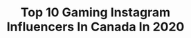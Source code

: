 ---
title: Top 10 Gaming Instagram Influencers In Canada In 2020
description: >-
  Find top gaming Instagram influencers in Canada in 2020. Most popular hashtags: #anti #tifa #igers #leagueoflegends.
platform: Instagram
profiles:
  - username: "stella.luna.cos"
    fullname: >-
      ☆Hi Stella Luna☆
    location: "Canada"
    followers: 18906
    engagement: 691
    commentsToLikes: 0.028180
    id: ck15tya74khyu0i19wqztut8b
    verified: false
    hashtags: "#model, #icyhot, #playboy, #shototodoroki"
  - username: "sachietv"
    fullname: >-
      🌺 𝖘𝖆𝖈𝖍𝖎𝖊
    location: "Canada"
    followers: 23963
    engagement: 868
    commentsToLikes: 0.015201
    id: ck8wes80cejb60j78r57lk9vl
    verified: false
    hashtags: "#quarantinepillowchallenge"
  - username: "setup_shortcut"
    fullname: >-
      Gaming Setups | Gaming PCs 🎮
    location: "Canada"
    followers: 20183
    engagement: 1334
    commentsToLikes: 0.032477
    id: ck8t63qdfc5g60j78krx3d2rr
    verified: false
    hashtags: "#giveawayiphone, #freeiphone, #setupwednesday, #setupwar"
  - username: "cahlaflour"
    fullname: >-
      cahlaflour
    location: "Canada"
    followers: 10345
    engagement: 1313
    commentsToLikes: 0.021922
    id: ck1344gfyunl10i19mlj6bmxh
    verified: false
    hashtags: "#fancy, #makeuptime, #bestnine, #bbyoda"
  - username: "anthonycioffi31"
    fullname: >-
      Anthony Cioffi
    location: "Canada"
    followers: 9440
    engagement: 972
    commentsToLikes: 0.039125
    id: ck0tw321sdt4e0i19j93ytv1m
    verified: true
    hashtags: "#rnation, #tartcherryjuice, #health, #nutrition"
  - username: "seejayare"
    fullname: >-
      SeeJayAre
    location: "Canada"
    followers: 21966
    engagement: 266
    commentsToLikes: 0.056743
    id: ck8syd4wekher0j78hnnst6z5
    verified: false
    hashtags: "#ebikelife, #lego, #segasaturday, #radpowerbikes"
  - username: "annemunition"
    fullname: >-
      Anne Munition
    location: "Canada"
    followers: 87675
    engagement: 640
    commentsToLikes: 0.008592
    id: ck13b5ay0tqyi0i19spvewrrw
    verified: true
    hashtags: "#apexlegends, #hanzo, #valorant, #overwatch"
  - username: "wakey5.2"
    fullname: >-
      Christian
    location: "Canada"
    followers: 23019
    engagement: 678
    commentsToLikes: 0.027050
    id: ck6u58muo86x90j7168v0c82y
    verified: false
    hashtags: "#twitch, #corona, #notacarpost, #imdoingme"
  - username: "jamesdiato"
    fullname: >-
      🐍
    location: "Canada"
    followers: 10361
    engagement: 1185
    commentsToLikes: 0.010309
    id: ck5c8imgu9keh0i118e95d8l7
    verified: false
    hashtags: "#theoc, #batista, #joker, #captainfalcon"
  - username: "midnababy"
    fullname: >-
      Midna | Final Fantasy Streamer
    location: "Canada"
    followers: 6703
    engagement: 1929
    commentsToLikes: 0.038761
    id: ck13cdzzjzw770i19zsdb0ppi
    verified: false
    hashtags: "#outfitoftheday, #animelovers, #gamingposts, #nintendo"
---